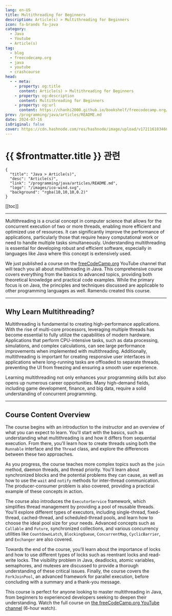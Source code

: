 ```yaml
---
lang: en-US
title: Multithreading for Beginners
description: Article(s) > Multithreading for Beginners
icon: fa-brands fa-java
category: 
  - Java
  - Youtube
  - Article(s)
tag: 
  - blog
  - freecodecamp.org
  - java
  - youtube
  - crashcourse
head:
  - - meta:
    - property: og:title
      content: Article(s) > Multithreading for Beginners
    - property: og:description
      content: Multithreading for Beginners
    - property: og:url
      content: https://chanhi2000.github.io/bookshelf/freecodecamp.org/multithreading-for-beginners.html
prev: /programming/java/articles/README.md
date: 2024-07-16
isOriginal: false
cover: https://cdn.hashnode.com/res/hashnode/image/upload/v1721161834666/59be7256-988c-491c-a745-985c5cbac06d.png
---
```


# {{ $frontmatter.title }} 관련

```component VPCard
{
  "title": "Java > Article(s)",
  "desc": "Article(s)",
  "link": "/programming/java/articles/README.md",
  "logo": "/images/ico-wind.svg",
  "background": "rgba(10,10,10,0.2)"
}
```

[[toc]]

---

<SiteInfo
  name="Multithreading for Beginners"
  desc="Multithreading is a crucial concept in computer science that allows for the concurrent execution of two or more threads, enabling more efficient and optimized use of resources. It can significantly improve the performance of applications, particularl..."
  url="https://freecodecamp.org/news/multithreading-for-beginners/"
  logo="https://cdn.freecodecamp.org/universal/favicons/favicon.ico"
  preview="https://cdn.hashnode.com/res/hashnode/image/upload/v1721161834666/59be7256-988c-491c-a745-985c5cbac06d.png"/>

Multithreading is a crucial concept in computer science that allows for the concurrent execution of two or more threads, enabling more efficient and optimized use of resources. It can significantly improve the performance of applications, particularly those that require heavy computational work or need to handle multiple tasks simultaneously. Understanding multithreading is essential for developing robust and efficient software, especially in languages like Java where this concept is extensively used.

We just published a course on the [<FontIcon icon="fa-brands fa-free-code-camp"/>freeCodeCamp.org](http://freeCodeCamp.org) YouTube channel that will teach you all about multithreading in Java. This comprehensive course covers everything from the basics to advanced topics, providing both theoretical knowledge and practical code examples. While the primary focus is on Java, the principles and techniques discussed are applicable to other programming languages as well. Ramendu created this course.

---

## Why Learn Multithreading?

Multithreading is fundamental to creating high-performance applications. With the rise of multi-core processors, leveraging multiple threads has become essential to fully utilize the capabilities of modern hardware. Applications that perform CPU-intensive tasks, such as data processing, simulations, and complex calculations, can see large performance improvements when implemented with multithreading. Additionally, multithreading is important for creating responsive user interfaces in applications where long-running tasks are offloaded to separate threads, preventing the UI from freezing and ensuring a smooth user experience.

Learning multithreading not only enhances your programming skills but also opens up numerous career opportunities. Many high-demand fields, including game development, finance, and big data, require a solid understanding of concurrent programming.

---

## Course Content Overview

The course begins with an introduction to the instructor and an overview of what you can expect to learn. You'll start with the basics, such as understanding what multithreading is and how it differs from sequential execution. From there, you'll learn how to create threads using both the `Runnable` interface and the `Thread` class, and explore the differences between these two approaches.

As you progress, the course teaches more complex topics such as the `join` method, daemon threads, and thread priority. You'll learn about synchronized blocks and the potential problems they can cause, as well as how to use the `wait` and `notify` methods for inter-thread communication. The producer-consumer problem is also covered, providing a practical example of these concepts in action.

The course also introduces the `ExecutorService` framework, which simplifies thread management by providing a pool of reusable threads. You'll explore different types of executors, including single-thread, fixed-thread, cached-thread, and scheduled-thread pools, and learn how to choose the ideal pool size for your needs. Advanced concepts such as `Callable` and `Future`, synchronized collections, and various concurrency utilities like `CountdownLatch`, `BlockingQueue`, `ConcurrentMap`, `CyclicBarrier`, and `Exchanger` are also covered.

Towards the end of the course, you'll learn about the importance of locks and how to use different types of locks such as reentrant locks and read-write locks. The visibility problem in Java, deadlocks, atomic variables, semaphores, and mutexes are discussed to provide a thorough understanding of these critical issues. Finally, the course covers the `ForkJoinPool`, an advanced framework for parallel execution, before concluding with a summary and a thank-you message.

This course is perfect for anyone looking to master multithreading in Java, from beginners to experienced developers seeking to deepen their understanding. Watch the full course on [<FontIcon icon="fa-brands fa-youtube"/>the freeCodeCamp.org YouTube channel](https://youtu.be/gvQGKRlgop4) (6-hour watch).

<VidStack src="youtube/gvQGKRlgop4" />

